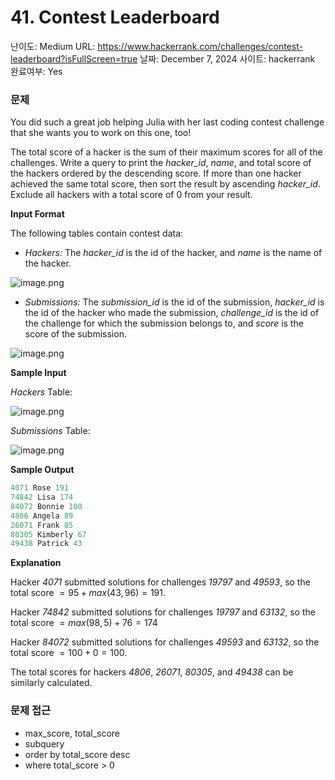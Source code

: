 # 41. Contest Leaderboard

난이도: Medium
URL: https://www.hackerrank.com/challenges/contest-leaderboard?isFullScreen=true
날짜: December 7, 2024
사이트: hackerrank
완료여부: Yes

### 문제

You did such a great job helping Julia with her last coding contest challenge that she wants you to work on this one, too!

The total score of a hacker is the sum of their maximum scores for all of the challenges. Write a query to print the *hacker_id*, *name*, and total score of the hackers ordered by the descending score. If more than one hacker achieved the same total score, then sort the result by ascending *hacker_id*. Exclude all hackers with a total score of 0 from your result.

**Input Format**

The following tables contain contest data:

- *Hackers:* The *hacker_id* is the id of the hacker, and *name* is the name of the hacker.

![image.png](41%20Contest%20Leaderboard%20150bdab64151807795f0d4ceadff6338/image.png)

- *Submissions:* The *submission_id* is the id of the submission, *hacker_id* is the id of the hacker who made the submission, *challenge_id* is the id of the challenge for which the submission belongs to, and *score* is the score of the submission.

![image.png](41%20Contest%20Leaderboard%20150bdab64151807795f0d4ceadff6338/image%201.png)

**Sample Input**

*Hackers* Table:

![image.png](41%20Contest%20Leaderboard%20150bdab64151807795f0d4ceadff6338/image%202.png)

*Submissions* Table:

![image.png](41%20Contest%20Leaderboard%20150bdab64151807795f0d4ceadff6338/image%203.png)

**Sample Output**

```sql
4071 Rose 191
74842 Lisa 174
84072 Bonnie 100
4806 Angela 89
26071 Frank 85
80305 Kimberly 67
49438 Patrick 43
```

**Explanation**

Hacker *4071* submitted solutions for challenges *19797* and *49593*, so the total score $= 95 + max(43, 96) = 191$.

Hacker *74842* submitted solutions for challenges *19797* and *63132*, so the total score $= max(98, 5) + 76 = 174$

Hacker *84072* submitted solutions for challenges *49593* and *63132*, so the total score $= 100 + 0 = 100$.

The total scores for hackers *4806*, *26071*, *80305*, and *49438* can be similarly calculated.

### 문제 접근

- max_score, total_score
- subquery
- order by total_score desc
- where total_score > 0